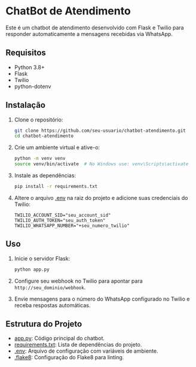 # ChatBot de Atendimento

Este é um chatbot de atendimento desenvolvido com Flask e Twilio para responder automaticamente a mensagens recebidas via WhatsApp.

## Requisitos

- Python 3.8+
- Flask
- Twilio
- python-dotenv

## Instalação

1. Clone o repositório:
    ```sh
    git clone https://github.com/seu-usuario/chatbot-atendimento.git
    cd chatbot-atendimento
    ```

2. Crie um ambiente virtual e ative-o:
    ```sh
    python -m venv venv
    source venv/bin/activate  # No Windows use: venv\Scripts\activate
    ```

3. Instale as dependências:
    ```sh
    pip install -r requirements.txt
    ```

4. Altere o arquivo [.env](http://_vscodecontentref_/0) na raiz do projeto e adicione suas credenciais do Twilio:
    ```env
    TWILIO_ACCOUNT_SID="seu_account_sid"
    TWILIO_AUTH_TOKEN="seu_auth_token"
    TWILIO_WHATSAPP_NUMBER="+seu_numero_twilio"
    ```

## Uso

1. Inicie o servidor Flask:
    ```sh
    python app.py
    ```

2. Configure seu webhook no Twilio para apontar para `http://seu_dominio/webhook`.

3. Envie mensagens para o número do WhatsApp configurado no Twilio e receba respostas automáticas.

## Estrutura do Projeto

- [app.py](http://_vscodecontentref_/1): Código principal do chatbot.
- [requirements.txt](http://_vscodecontentref_/2): Lista de dependências do projeto.
- [.env](http://_vscodecontentref_/3): Arquivo de configuração com variáveis de ambiente.
- [.flake8](http://_vscodecontentref_/4): Configuração do Flake8 para linting.

